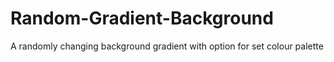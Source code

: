 # Random-Gradient-Background
A randomly changing background gradient with option for set colour palette

